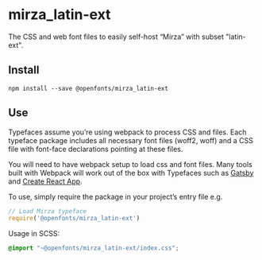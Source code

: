 
# mirza_latin-ext

The CSS and web font files to easily self-host “Mirza” with subset "latin-ext".

## Install

`npm install --save @openfonts/mirza_latin-ext`

## Use

Typefaces assume you’re using webpack to process CSS and files. Each typeface
package includes all necessary font files (woff2, woff) and a CSS file with
font-face declarations pointing at these files.

You will need to have webpack setup to load css and font files. Many tools built
with Webpack will work out of the box with Typefaces such as [Gatsby](https://github.com/gatsbyjs/gatsby)
and [Create React App](https://github.com/facebookincubator/create-react-app).

To use, simply require the package in your project’s entry file e.g.

```javascript
// Load Mirza typeface
require('@openfonts/mirza_latin-ext')
```

Usage in SCSS:
```scss
@import "~@openfonts/mirza_latin-ext/index.css";
```
